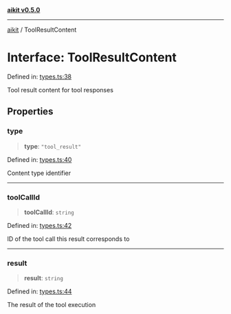 [**aikit v0.5.0**](../README.md)

---

[aikit](../README.md) / ToolResultContent

# Interface: ToolResultContent

Defined in: [types.ts:38](https://github.com/chinmaymk/aikit/blob/main/src/types.ts#L38)

Tool result content for tool responses

## Properties

### type

> **type**: `"tool_result"`

Defined in: [types.ts:40](https://github.com/chinmaymk/aikit/blob/main/src/types.ts#L40)

Content type identifier

---

### toolCallId

> **toolCallId**: `string`

Defined in: [types.ts:42](https://github.com/chinmaymk/aikit/blob/main/src/types.ts#L42)

ID of the tool call this result corresponds to

---

### result

> **result**: `string`

Defined in: [types.ts:44](https://github.com/chinmaymk/aikit/blob/main/src/types.ts#L44)

The result of the tool execution
